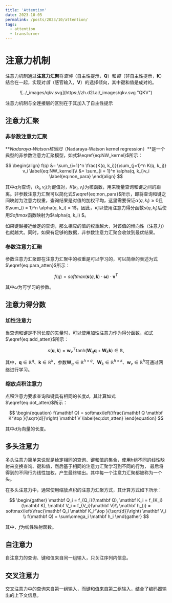 ```yaml
---
title: 'Attention'
date: 2023-10-05
permalink: /posts/2023/10/attention/
tags:
  - attention
  - transformer
---
```


# 注意力机制

注意力机制通过**注意力汇聚**将*查询*（自主性提示，**Q**）和*键*（非自主性提示，**K**）结合在一起，实现对*值*（感官输入，**V**）的选择倾向，其中键和值是成对的。

<center>![../_images/qkv.svg](https://zh.d2l.ai/_images/qkv.svg "QKV") </center>


注意力机制与全连接层的区别在于其加入了自主性提示

## 注意力汇聚

### 非参数注意力汇聚

***Nadaraya-Watson核回归*（Nadaraya-Watson kernel regression）**是一个典型的非参数注意力汇聚模型，如式$\eqref{eq:NW_kernel}$所示：

$$
\begin{align}
	f(q) &= \sum_{i=1}^n \frac{K(q, k_i)}{\sum_{j=1}^n K(q, k_j)} v_i \label{eq:NW_kernel}\\
	&= \sum_{i = 1}^n \alpha(q, k_i)v_i \label{eq:non_para}
\end{align}
$$

其中$q$为查询，$(k_i, v_i)$为键值对，$K(k_i, v_i)$为核函数，用来衡量查询和键之间的距离。非参数注意力汇聚可以简化式$\eqref{eq:non_para}$所示，即将查询和键之间映射为注意力权重，查询结果是对值的加权平均，这里需要保证$\alpha(q, k_i) \ge 0$且$\sum_{i = 1}^n \alpha(q, k_i) = 1$，因此，可以使用注意力得分函数$s(q, k_i)$后使用$Softmax$函数映射为$\alpha(q, k_i) $。

如果键越接近给定的查询，那么相应的值的权重越大，对该值的倾向性（注意力）也就越大。同时，如果有足够的数据，非参数注意力汇聚会收敛到最优结果。

### 参数注意力汇聚

参数注意力汇聚即在注意力汇聚中的权重是可以学习的，可以简单的表述为式$\eqref{eq:para_atten}$所示：

$$
f(q) = softmax\left(\boldsymbol{s}(q, \boldsymbol{k})\cdot\boldsymbol{\omega}\right)\cdot\boldsymbol{v}^{T}
\label{eq:para_atten}
$$

其中$\omega$为可学习的参数。

## 注意力得分数

### 加性注意力

当查询和键是不同长度的矢量时，可以使用加性注意力作为得分函数，如式$\eqref{eq:add_atten}$所示：

$$
\begin{equation}
s(\mathbf q, \mathbf k) = \mathbf w_v^\top \text{tanh}(\mathbf W_q\mathbf q + \mathbf W_k \mathbf k) \in \mathbb{R},
\label{eq:add_atten}
\end{equation}
$$

其中，$\mathbf{q} \in \mathbb{R}^q$、$\mathbf{k} \in \mathbb{R}^k$，参数$\mathbf W_q\in\mathbb R^{h\times q}$、$\mathbf W_k\in\mathbb R^{h\times k}$、$\mathbf w_v\in\mathbb R^{h}$可通过网络进行学习。

### 缩放点积注意力

点积注意力要求查询和键具有相同的长度$d$，其计算如式$\eqref{eq:dot_atten}$所示：

$$
\begin{equation}
f(\mathbf Q) = softmax\left(\frac{\mathbf Q \mathbf K^\top }{\sqrt{d}}\right) \mathbf V
\label{eq:dot_atten}
\end{equation}
$$

其中$d$为向量的长度。

## 多头注意力

多头注意力简单来说就是给定相同的查询、键和值的集合，使用$h$组不同的线性映射来变换查询、键和值，然后基于相同的注意力汇聚学习到不同的行为， 最后将得到的不同行为线性加权，产生最终输出。其中每一个注意力汇聚都被称为一个头。

在多头注意力中，通常使用缩放点积的注意力汇聚方式，其计算方式如下所示：

$$
\begin{gather}
	\mathbf Q_i = f_{Q_i}(\mathbf Q), \mathbf K_i = f_{K_i}(\mathbf K), \mathbf V_i = f_{V_i}(\mathbf V)\\
	\mathbf h_{i} = softmax\left(\frac{\mathbf Q_i \mathbf K_i^\top }{\sqrt{d}}\right) \mathbf V_i \\
	f(\mathbf Q) = \sum\omega_i \mathbf h_i
\end{gather}
$$

其中，$f$为线性映射函数。

## 自注意力

自注意力的查询、键和值来自同一组输入，只关注序列内信息。

## 交叉注意力

交叉注意力中的查询来自第一组输入，而键和值来自第二组输入，结合了编码器输出的上下文信息。
